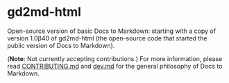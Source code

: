 # gd2md-html
Open-source version of basic Docs to Markdown: starting with a copy of version 1.0β40 of gd2md-html (the open-source code that started the public version of Docs to Markdown).

(**Note**: Not currently accepting contributions.)
For more information, please read [CONTRIBUTING.md](CONTRIBUTING.md) and [dev.md](dev.md) for the general philosophy of Docs to Markdown.

